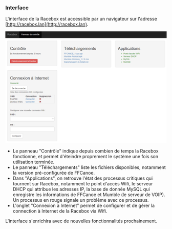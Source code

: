 ### Interface
L'interface de la Racebox est accessible par un navigateur sur l'adresse [http://racebox.lan](http://racebox.lan).

![Interface](./images/interface.png)

- Le panneau "Contrôle" indique depuis combien de temps la Racebox fonctionne, et permet d'éteindre proprement le système une fois son utilisation terminée.
- Le panneau "Téléchargements" liste les fichiers disponibles, notamment la version pré-configurée de FFCanoe.
- Dans "Applications", on retrouve l'état des processus critiques qui tournent sur Racebox, notamment le point d'accès Wifi, le serveur DHCP qui attribue les adresses IP, la base de donnée MySQL qui enregistre les informations de FFCanoe et Mumble (le serveur de VOIP). Un processus en rouge signale un problème avec ce processus.
- L'onglet "Connexion à Internet" permet de configurer et de gérer la connection à Internet de la Racebox via Wifi.

L'interface s'enrichira avec de nouvelles fonctionnalités prochainement.
